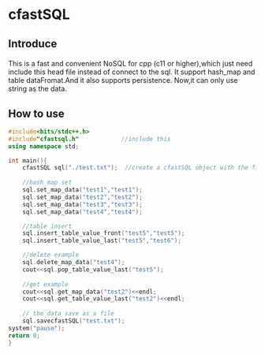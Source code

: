 # cfastSQL
## Introduce
####
This is a fast and convenient NoSQL for cpp (c11 or higher),which just need include this head file instead of connect to the sql.
It support hash_map and table dataFromat.And it also supports persistence.
Now,it can only use string as the data.

## How to use
```cpp
#include<bits/stdc++.h>
#include"cfastsql.h"            //include this
using namespace std;

int main(){
    cfastSQL sql("./test.txt");  //create a cfastSQL object with the file name
    
    //hash_map set
    sql.set_map_data("test1","test1");
    sql.set_map_data("test2","test2");
    sql.set_map_data("test3","test3");
    sql.set_map_data("test4","test4");

    //table insert
    sql.insert_table_value_front("test5","test5");
    sql.insert_table_value_last("test5","test6");

    //delete example
    sql.delete_map_data("test4");
    cout<<sql.pop_table_value_last("test5");
    
    //get example
    cout<<sql.get_map_data("test2")<<endl;
    cout<<sql.get_table_value_last("test2")<<endl;
    
    // the data save as a file
    sql.savecfastSQL("test.txt");
system("pause");
return 0;
}
```

